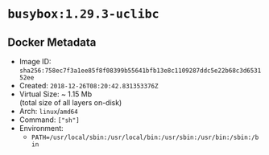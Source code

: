 # `busybox:1.29.3-uclibc`

## Docker Metadata

- Image ID: `sha256:758ec7f3a1ee85f8f08399b55641bfb13e8c1109287ddc5e22b68c3d653152ee`
- Created: `2018-12-26T08:20:42.831353376Z`
- Virtual Size: ~ 1.15 Mb  
  (total size of all layers on-disk)
- Arch: `linux`/`amd64`
- Command: `["sh"]`
- Environment:
  - `PATH=/usr/local/sbin:/usr/local/bin:/usr/sbin:/usr/bin:/sbin:/bin`
